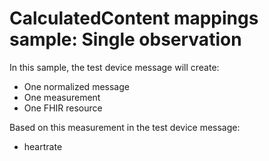 # CalculatedContent mappings sample: Single observation

In this sample, the test device message will create:

- One normalized message
- One measurement
- One FHIR resource

Based on this measurement in the test device message:

- heartrate
